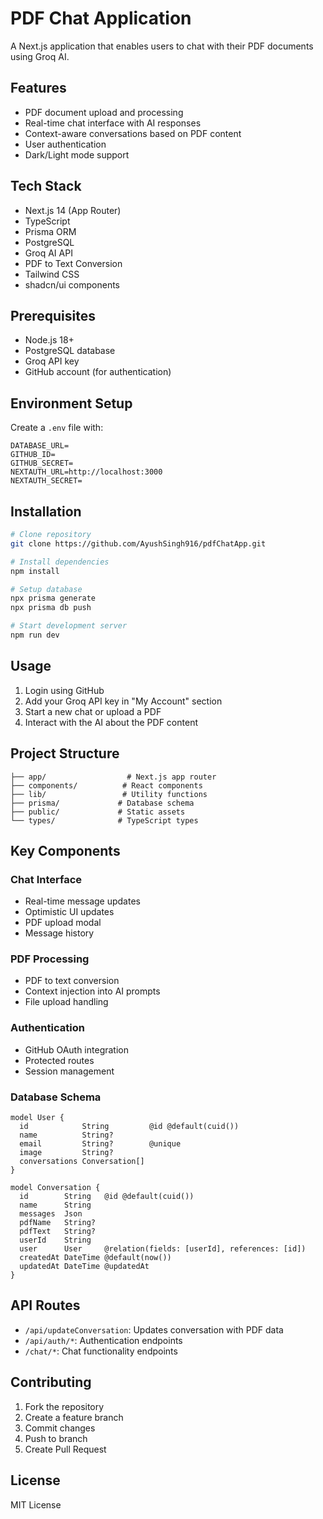 # PDF Chat Application

A Next.js application that enables users to chat with their PDF documents using Groq AI.

## Features

- PDF document upload and processing
- Real-time chat interface with AI responses
- Context-aware conversations based on PDF content
- User authentication
- Dark/Light mode support

## Tech Stack

- Next.js 14 (App Router)
- TypeScript
- Prisma ORM
- PostgreSQL
- Groq AI API
- PDF to Text Conversion
- Tailwind CSS
- shadcn/ui components

## Prerequisites

- Node.js 18+ 
- PostgreSQL database
- Groq API key
- GitHub account (for authentication)

## Environment Setup

Create a `.env` file with:

```env
DATABASE_URL=
GITHUB_ID=
GITHUB_SECRET=
NEXTAUTH_URL=http://localhost:3000
NEXTAUTH_SECRET=
```

## Installation

```bash
# Clone repository
git clone https://github.com/AyushSingh916/pdfChatApp.git

# Install dependencies
npm install

# Setup database
npx prisma generate
npx prisma db push

# Start development server
npm run dev
```

## Usage

1. Login using GitHub
2. Add your Groq API key in "My Account" section
3. Start a new chat or upload a PDF
4. Interact with the AI about the PDF content

## Project Structure

```
├── app/                  # Next.js app router
├── components/          # React components
├── lib/                 # Utility functions
├── prisma/             # Database schema
├── public/             # Static assets
└── types/              # TypeScript types
```

## Key Components

### Chat Interface
- Real-time message updates
- Optimistic UI updates
- PDF upload modal
- Message history

### PDF Processing
- PDF to text conversion
- Context injection into AI prompts
- File upload handling

### Authentication
- GitHub OAuth integration
- Protected routes
- Session management

### Database Schema
```prisma
model User {
  id            String         @id @default(cuid())
  name          String?
  email         String?        @unique
  image         String?
  conversations Conversation[]
}

model Conversation {
  id        String   @id @default(cuid())
  name      String
  messages  Json
  pdfName   String?  
  pdfText   String?  
  userId    String
  user      User     @relation(fields: [userId], references: [id])
  createdAt DateTime @default(now())
  updatedAt DateTime @updatedAt
}
```

## API Routes

- `/api/updateConversation`: Updates conversation with PDF data
- `/api/auth/*`: Authentication endpoints
- `/chat/*`: Chat functionality endpoints

## Contributing

1. Fork the repository
2. Create a feature branch
3. Commit changes
4. Push to branch
5. Create Pull Request

## License

MIT License